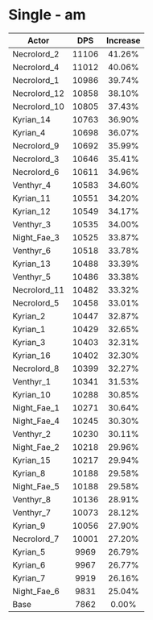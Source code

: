 # Single - am
| Actor | DPS | Increase |
|---|:---:|:---:|
|Necrolord_2|11106|41.26%|
|Necrolord_4|11012|40.06%|
|Necrolord_1|10986|39.74%|
|Necrolord_12|10858|38.10%|
|Necrolord_10|10805|37.43%|
|Kyrian_14|10763|36.90%|
|Kyrian_4|10698|36.07%|
|Necrolord_9|10692|35.99%|
|Necrolord_3|10646|35.41%|
|Necrolord_6|10611|34.96%|
|Venthyr_4|10583|34.60%|
|Kyrian_11|10551|34.20%|
|Kyrian_12|10549|34.17%|
|Venthyr_3|10535|34.00%|
|Night_Fae_3|10525|33.87%|
|Venthyr_6|10518|33.78%|
|Kyrian_13|10488|33.39%|
|Venthyr_5|10486|33.38%|
|Necrolord_11|10482|33.32%|
|Necrolord_5|10458|33.01%|
|Kyrian_2|10447|32.87%|
|Kyrian_1|10429|32.65%|
|Kyrian_3|10403|32.31%|
|Kyrian_16|10402|32.30%|
|Necrolord_8|10399|32.27%|
|Venthyr_1|10341|31.53%|
|Kyrian_10|10288|30.85%|
|Night_Fae_1|10271|30.64%|
|Night_Fae_4|10245|30.30%|
|Venthyr_2|10230|30.11%|
|Night_Fae_2|10218|29.96%|
|Kyrian_15|10217|29.94%|
|Kyrian_8|10188|29.58%|
|Night_Fae_5|10188|29.58%|
|Venthyr_8|10136|28.91%|
|Venthyr_7|10073|28.12%|
|Kyrian_9|10056|27.90%|
|Necrolord_7|10001|27.20%|
|Kyrian_5|9969|26.79%|
|Kyrian_6|9967|26.77%|
|Kyrian_7|9919|26.16%|
|Night_Fae_6|9831|25.04%|
|Base|7862|0.00%|
